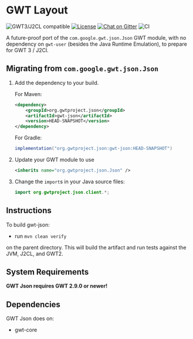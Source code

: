 # GWT Layout

![GWT3/J2CL compatible](https://img.shields.io/badge/GWT3/J2CL-compatible-brightgreen.svg)  [![License](https://img.shields.io/:license-apache-blue.svg)](http://www.apache.org/licenses/LICENSE-2.0.html) [![Chat on Gitter](https://badges.gitter.im/hal/elemento.svg)](https://gitter.im/gwtproject/gwt-modules) ![CI](https://github.com/gwtproject/gwt-json/workflows/CI/badge.svg)

A future-proof port of the `com.google.gwt.json.Json` GWT module, with no dependency on `gwt-user` (besides the Java Runtime Emulation), to prepare for GWT 3 / J2Cl.

##  Migrating from `com.google.gwt.json.Json`

1. Add the dependency to your build.

   For Maven:

   ```xml
   <dependency>
       <groupId>org.gwtproject.json</groupId>
       <artifactId>gwt-json</artifactId>
       <version>HEAD-SNAPSHOT</version>
   </dependency>
   ```

   For Gradle:

   ```gradle
   implementation("org.gwtproject.json:gwt-json:HEAD-SNAPSHOT")
   ```

2. Update your GWT module to use

   ```xml
   <inherits name="org.gwtproject.json.Json" />
   ```

3. Change the `import`s in your Java source files:

   ```java
   import org.gwtproject.json.client.*;
   ```

## Instructions

To build gwt-json:

* run `mvn clean verify`

on the parent directory. This will build the artifact and run tests against the JVM, J2CL, and GWT2.

## System Requirements

**GWT Json requires GWT 2.9.0 or newer!**


## Dependencies

GWT Json does on:

* gwt-core

